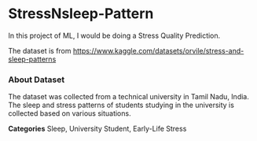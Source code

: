 # StressNsleep-Pattern

In this project of ML, I would be doing a Stress Quality Prediction.


The dataset is from https://www.kaggle.com/datasets/orvile/stress-and-sleep-patterns 
### About Dataset
The dataset was collected from a technical university in Tamil Nadu, India. The sleep and stress patterns of students studying in the university is collected based on various situations.

**Categories**
Sleep, University Student, Early-Life Stress

